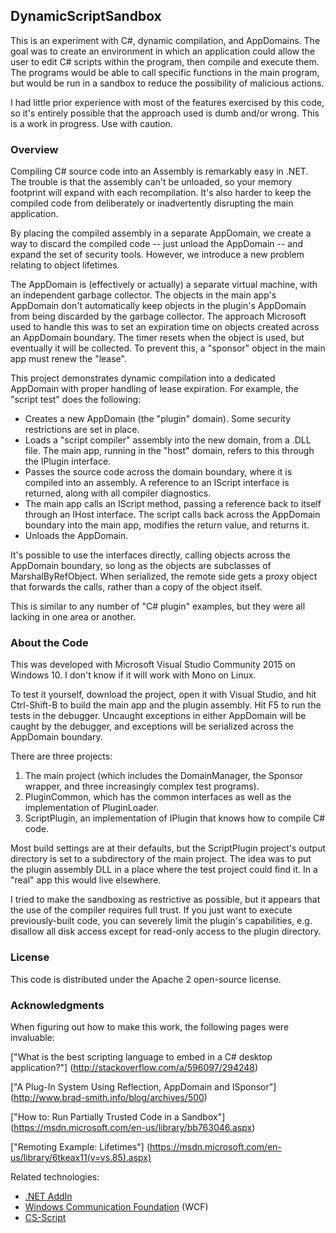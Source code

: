 DynamicScriptSandbox
--------------------

This is an experiment with C#, dynamic compilation, and AppDomains.  The
goal was to create an environment in which an application could allow the
user to edit C# scripts within the program, then compile and execute them.
The programs would be able to call specific functions in the main program,
but would be run in a sandbox to reduce the possibility of malicious actions.

I had little prior experience with most of the features exercised by this
code, so it's entirely possible that the approach used is dumb and/or wrong.
This is a work in progress.  Use with caution.


### Overview ###

Compiling C# source code into an Assembly is remarkably easy in .NET.  The
trouble is that the assembly can't be unloaded, so your memory footprint
will expand with each recompilation.  It's also harder to keep the compiled
code from deliberately or inadvertently disrupting the main application.

By placing the compiled assembly in a separate AppDomain, we create a way
to discard the compiled code -- just unload the AppDomain -- and expand
the set of security tools.  However, we introduce a new problem relating to
object lifetimes.

The AppDomain is (effectively or actually) a separate virtual machine, with
an independent garbage collector.  The objects in the main app's AppDomain
don't automatically keep objects in the plugin's AppDomain from being
discarded by the garbage collector.  The approach Microsoft used to handle
this was to set an expiration time on objects created across an AppDomain
boundary.  The timer resets when the object is used, but eventually it will
be collected.  To prevent this, a "sponsor" object in the main app must
renew the "lease".

This project demonstrates dynamic compilation into a dedicated AppDomain with
proper handling of lease expiration.  For example, the "script test" does
the following:

 - Creates a new AppDomain (the "plugin" domain).  Some security restrictions
   are set in place.
 - Loads a "script compiler" assembly into the new domain, from a .DLL
   file.  The main app, running in the "host" domain, refers to this
   through the IPlugin interface.
 - Passes the source code across the domain boundary, where it is
   compiled into an assembly.  A reference to an IScript interface is
   returned, along with all compiler diagnostics.
 - The main app calls an IScript method, passing a reference back to itself
   through an IHost interface.  The script calls back across the AppDomain
   boundary into the main app, modifies the return value, and returns it.
 - Unloads the AppDomain.

It's possible to use the interfaces directly, calling objects across the
AppDomain boundary, so long as the objects are subclasses of
MarshalByRefObject.  When serialized, the remote side gets a proxy object
that forwards the calls, rather than a copy of the object itself.

This is similar to any number of "C# plugin" examples, but they were all
lacking in one area or another.


### About the Code ###

This was developed with Microsoft Visual Studio Community 2015 on Windows 10.
I don't know if it will work with Mono on Linux.

To test it yourself, download the project, open it with Visual Studio, and
hit Ctrl-Shift-B to build the main app and the plugin assembly.  Hit F5 to
run the tests in the debugger.  Uncaught exceptions in either AppDomain will
be caught by the debugger, and exceptions will be serialized across the
AppDomain boundary.

There are three projects:

 1. The main project (which includes the DomainManager, the Sponsor wrapper,
    and three increasingly complex test programs).
 2. PluginCommon, which has the common interfaces as well as the
    implementation of PluginLoader.
 3. ScriptPlugin, an implementation of IPlugin that knows how to compile
    C# code.

Most build settings are at their defaults, but the ScriptPlugin project's
output directory is set to a subdirectory of the main project.  The
idea was to put the plugin assembly DLL in a place where the test
project could find it.  In a "real" app this would live elsewhere.

I tried to make the sandboxing as restrictive as possible, but it appears
that the use of the compiler requires full trust.  If you just want to
execute previously-built code, you can severely limit the plugin's
capabilities, e.g. disallow all disk access except for read-only access
to the plugin directory.


### License ###

This code is distributed under the Apache 2 open-source license.


### Acknowledgments ###

When figuring out how to make this work, the following pages were invaluable:

["What is the best scripting language to embed in a C# desktop application?"]
(http://stackoverflow.com/a/596097/294248)

["A Plug-In System Using Reflection, AppDomain and ISponsor"]
(http://www.brad-smith.info/blog/archives/500)

["How to: Run Partially Trusted Code in a Sandbox"]
(https://msdn.microsoft.com/en-us/library/bb763046.aspx)

["Remoting Example: Lifetimes"]
(https://msdn.microsoft.com/en-us/library/6tkeax11(v=vs.85).aspx)


Related technologies:

 - [.NET AddIn](https://msdn.microsoft.com/en-us/library/bb788290(v=vs.110).aspx)
 - [Windows Communication Foundation](https://msdn.microsoft.com/en-us/library/ms731082(v=vs.110).aspx)
(WCF)
 - [CS-Script](http://www.csscript.net/)
